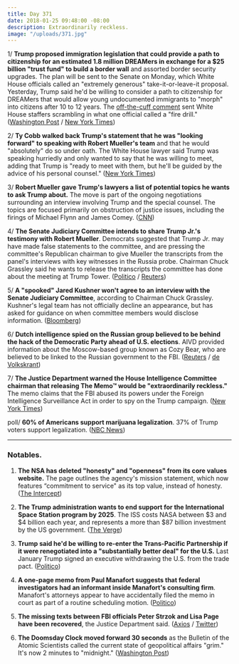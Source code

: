 ```yaml
---
title: Day 371
date: 2018-01-25 09:48:00 -08:00
description: Extraordinarily reckless.
image: "/uploads/371.jpg"
---
```


1/ **Trump proposed immigration legislation that could provide a path to citizenship for an estimated 1.8 million DREAMers in exchange for a $25 billion "trust fund" to build a border wall** and assorted border security upgrades. The plan will be sent to the Senate on Monday, which White House officials called an "extremely generous" take-it-or-leave-it proposal. Yesterday, Trump said he'd be willing to consider a path to citizenship for DREAMers that would allow young undocumented immigrants to "morph" into citizens after 10 to 12 years. The [off-the-cuff comment](https://www.nytimes.com/2018/01/24/us/politics/trump-immigration-daca-dreamers-path-to-citizenship.html) sent White House staffers scrambling in what one official called a "fire drill." ([Washington Post](https://www.washingtonpost.com/politics/trump-supports-path-to-citizenship-for-up-to-18-million-dreamers-in-new-white-house-proposal/2018/01/25/fa3f01aa-01e3-11e8-8acf-ad2991367d9d_story.html) / [New York Times](https://www.nytimes.com/2018/01/25/us/politics/trump-immigration-plan-white-house.html))

2/ **Ty Cobb walked back Trump's statement that he was "looking forward" to speaking with Robert Mueller's team** and that he would "absolutely" do so under oath. The White House lawyer said Trump was speaking hurriedly and only wanted to say that he was willing to meet, adding that Trump is "ready to meet with them, but he'll be guided by the advice of his personal counsel." ([New York Times](https://www.nytimes.com/2018/01/24/us/politics/trump-mueller.html))

3/ **Robert Mueller gave Trump's lawyers a list of potential topics he wants to ask Trump about.** The move is part of the ongoing negotiations surrounding an interview involving Trump and the special counsel. The topics are focused primarily on obstruction of justice issues, including the firings of Michael Flynn and James Comey. ([CNN](https://www.cnn.com/2018/01/24/politics/special-counsel-trump-interview/index.html))

4/ **The Senate Judiciary Committee intends to share Trump Jr.'s testimony with Robert Mueller**. Democrats suggested that Trump Jr. may have made false statements to the committee, and are pressing the committee's Republican chairman to give Mueller the transcripts from the panel's interviews with key witnesses in the Russia probe. Chairman Chuck Grassley said he wants to release the transcripts the committee has done about the meeting at Trump Tower. ([Politico](https://www.politico.com/story/2018/01/24/donald-trump-jr-congress-testimony-mueller-366653) / [Reuters](https://www.reuters.com/article/us-usa-trump-russia-congress/senate-committee-moves-toward-releasing-trump-russia-interviews-idUSKBN1FE2FD))

5/ **A "spooked" Jared Kushner won't agree to an interview with the Senate Judiciary Committee**, according to Chairman Chuck Grassley. Kushner's legal team has not officially decline an appearance, but has asked for guidance on when committee members would disclose information. ([Bloomberg](https://www.bloomberg.com/news/articles/2018-01-25/grassley-says-spooked-kushner-won-t-agree-to-russia-interview))

6/ **Dutch intelligence spied on the Russian group believed to be behind the hack of the Democratic Party ahead of U.S. elections**. AIVD provided information about the Moscow-based group known as Cozy Bear, who are believed to be linked to the Russian government to the FBI. ([Reuters](https://www.reuters.com/article/us-netherlands-russia-cybercrime/dutch-intelligence-agency-spied-on-russian-hacking-group-media-idUSKBN1FE34W) / [de Volkskrant](https://www.volkskrant.nl/tech/dutch-agencies-provide-crucial-intel-about-russia-s-interference-in-us-elections\~a4561913/))

7/ **The Justice Department warned the House Intelligence Committee chairman that releasing The Memo™ would be "extraordinarily reckless."** The memo claims that the FBI abused its powers under the Foreign Intelligence Surveillance Act in order to spy on the Trump campaign. ([New York Times](https://www.nytimes.com/2018/01/24/us/politics/devin-nunes-fbi-russia.html))

poll/ **60% of Americans support marijuana legalization**. 37% of Trump voters support legalization. ([NBC News](https://www.nbcnews.com/politics/first-read/nbc-wsj-poll-60-percent-americans-now-support-marijuana-legalization-n840381))

---

### Notables.

1. **The NSA has deleted "honesty" and "openness" from its core values website.** The page outlines the agency's mission statement, which now features “commitment to service" as its top value, instead of honesty. ([The Intercept](https://theintercept.com/2018/01/24/nsa-core-values-honesty-deleted/))

2. **The Trump administration wants to end support for the International Space Station program by 2025**. The ISS costs NASA between $3 and $4 billion each year, and represents a more than $87 billion investment by the US government. ([The Verge](https://www.theverge.com/2018/1/24/16930154/nasa-international-space-station-president-trump-budget-request-2025))

3. **Trump said he'd be willing to re-enter the Trans-Pacific Partnership if it were renegotiated into a "substantially better deal" for the U.S.** Last  January Trump signed an executive withdrawing the U.S. from the trade pact. ([Politico](https://www.politico.com/story/2018/01/25/trump-tpp-trade-deal-369447))

4. **A one-page memo from Paul Manafort suggests that federal investigators had an informant inside Manafort's consulting firm**. Manafort's attorneys appear to have accidentally filed the memo in court as part of a routine scheduling motion. ([Politico](https://www.politico.com/blogs/under-the-radar/2018/01/24/mueller-manafort-errant-court-filing-suggests-informant-367464))

5. **The missing texts between FBI officials Peter Strzok and Lisa Page have been recovered**, the Justice Department said. ([Axios](https://www.axios.com/justice-department-recovers-missing-fbi-agent-texts-48b801ed-4cbb-4105-9e28-ad5fca2f00ff.html) / [Twitter](https://twitter.com/DavidWright_CNN/status/956586110259429376))

6. **The Doomsday Clock moved forward 30 seconds** as the Bulletin of the Atomic Scientists called the current state of geopolitical affairs "grim." It's now 2 minutes to "midnight." ([Washington Post](https://www.washingtonpost.com/news/speaking-of-science/wp/2018/01/25/after-a-missile-scare-and-insult-war-with-north-korea-its-time-to-check-the-doomsday-clock/))